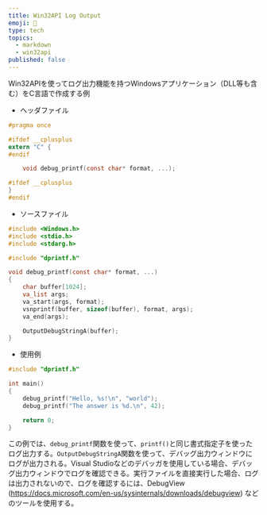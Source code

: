 ```yaml
---
title: Win32API Log Output
emoji: 🎃
type: tech
topics:
  - markdown
  - win32api
published: false
---
```


Win32APIを使ってログ出力機能を持つWindowsアプリケーション（DLL等も含む）をC言語で作成する例

- ヘッダファイル

```c:dprintf.h
#pragma once

#ifdef __cplusplus
extern "C" {
#endif

	void debug_printf(const char* format, ...);

#ifdef __cplusplus
}
#endif
```

- ソースファイル

```c:dprintf.c
#include <Windows.h>
#include <stdio.h>
#include <stdarg.h>

#include "dprintf.h"

void debug_printf(const char* format, ...)
{
    char buffer[1024];
    va_list args;
    va_start(args, format);
    vsnprintf(buffer, sizeof(buffer), format, args);
    va_end(args);

    OutputDebugStringA(buffer);
}
```

- 使用例

```c:sample.c
#include "dprintf.h"

int main()
{
    debug_printf("Hello, %s!\n", "world");
    debug_printf("The answer is %d.\n", 42);

    return 0;
}
```

この例では、`debug_printf`関数を使って、`printf()`と同じ書式指定子を使ったログ出力する。`OutputDebugStringA`関数を使って、デバッグ出力ウィンドウにログが出力される。Visual Studioなどのデバッガを使用している場合、デバッグ出力ウィンドウでログを確認できる。実行ファイルを直接実行した場合、ログは出力されないので、ログを確認するには、DebugView (https://docs.microsoft.com/en-us/sysinternals/downloads/debugview) などのツールを使用する。

